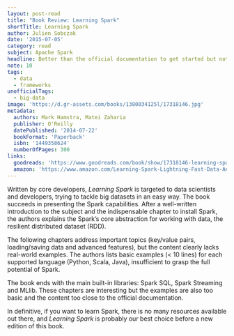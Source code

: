 ```yaml
---
layout: post-read
title: "Book Review: Learning Spark"
shortTitle: Learning Spark
author: Julien Sobczak
date: '2015-07-05'
category: read
subject: Apache Spark
headline: Better than the official documentation to get started but not so much helpful to truly learn Spark.
note: 10
tags:
  - data
  - frameworks
unofficialTags:
  - big-data
image: 'https://d.gr-assets.com/books/1380034125l/17318146.jpg'
metadata:
  authors: Mark Hamstra, Matei Zaharia
  publisher: O'Reilly
  datePublished: '2014-07-22'
  bookFormat: 'Paperback'
  isbn: '1449358624'
  numberOfPages: 300
links:
  goodreads: 'https://www.goodreads.com/book/show/17318146-learning-spark'
  amazon: 'https://www.amazon.com/Learning-Spark-Lightning-Fast-Data-Analysis/dp/1449358624/'
---
```


Written by core developers, *Learning Spark* is targeted to data scientists and developers, trying to tackle big datasets in an easy way. The book succeeds in presenting the Spark capabilities. After a well-written introduction to the subject and the indispensable chapter to install Spark, the authors explains the Spark’s core abstraction for working with data, the resilient distributed dataset (RDD).

The following chapters address important topics (key/value pairs, loading/saving data and advanced features), but the content clearly lacks real-world examples. The authors lists basic examples (< 10 lines) for each supported language (Python, Scala, Java), insufficient to grasp the full potential of Spark.

The book ends with the main built-in libraries: Spark SQL, Spark Streaming and MLlib. These chapters are interesting but the examples are also too basic and the content too close to the official documentation.

In definitive, if you want to learn Spark, there is no many resources available out there, and *Learning Spark* is probably our best choice before a new edition of this book.
